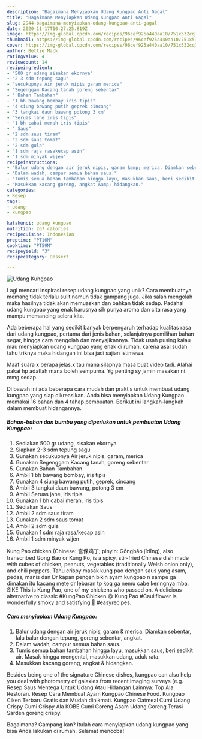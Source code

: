 ```yaml
---
description: "Bagaimana Menyiapkan Udang Kungpao Anti Gagal"
title: "Bagaimana Menyiapkan Udang Kungpao Anti Gagal"
slug: 2944-bagaimana-menyiapkan-udang-kungpao-anti-gagal
date: 2020-11-17T10:27:25.819Z
image: https://img-global.cpcdn.com/recipes/96cef925a440aa10/751x532cq70/udang-kungpao-foto-resep-utama.jpg
thumbnail: https://img-global.cpcdn.com/recipes/96cef925a440aa10/751x532cq70/udang-kungpao-foto-resep-utama.jpg
cover: https://img-global.cpcdn.com/recipes/96cef925a440aa10/751x532cq70/udang-kungpao-foto-resep-utama.jpg
author: Bettie Mack
ratingvalue: 4
reviewcount: 14
recipeingredient:
- "500 gr udang sisakan ekornya"
- "2-3 sdm tepung sagu"
- "secukupnya Air jeruk nipis garam merica"
- "Segenggam Kacang tanah goreng sebentar"
- " Bahan Tambahan"
- "1 bh bawang bombay iris tipis"
- "4 siung bawang putih geprek cincang"
- "3 tangkai daun bawang potong 3 cm"
- "Seruas jahe iris tipis"
- "1 bh cabai merah iris tipis"
- " Saus"
- "2 sdm saus tiram"
- "2 sdm saus tomat"
- "2 sdm gula"
- "1 sdm raja rasakecap asin"
- "1 sdm minyak wijen"
recipeinstructions:
- "Balur udang dengan air jeruk nipis, garam &amp; merica. Diamkan sebentar, lalu balur dengan tepung, goreng sebentar, angkat."
- "Dalam wadah, campur semua bahan saus."
- "Tumis semua bahan tambahan hingga layu, masukkan saus, beri sedikit air. Masak hingga mengental, masukkan udang, aduk rata."
- "Masukkan kacang goreng, angkat &amp; hidangkan."
categories:
- Resep
tags:
- udang
- kungpao

katakunci: udang kungpao 
nutrition: 267 calories
recipecuisine: Indonesian
preptime: "PT16M"
cooktime: "PT59M"
recipeyield: "3"
recipecategory: Dessert

---
```



![Udang Kungpao](https://img-global.cpcdn.com/recipes/96cef925a440aa10/751x532cq70/udang-kungpao-foto-resep-utama.jpg)

Lagi mencari inspirasi resep udang kungpao yang unik? Cara membuatnya memang tidak terlalu sulit namun tidak gampang juga. Jika salah mengolah maka hasilnya tidak akan memuaskan dan bahkan tidak sedap. Padahal udang kungpao yang enak harusnya sih punya aroma dan cita rasa yang mampu memancing selera kita.

Ada beberapa hal yang sedikit banyak berpengaruh terhadap kualitas rasa dari udang kungpao, pertama dari jenis bahan, selanjutnya pemilihan bahan segar, hingga cara mengolah dan menyajikannya. Tidak usah pusing kalau mau menyiapkan udang kungpao yang enak di rumah, karena asal sudah tahu triknya maka hidangan ini bisa jadi sajian istimewa.

Maaf suara x berapa jelas.x tau mana silapnya masa buat video tadi. Alahai pakai hp adatlah mana boleh sempurna. Yg penting sy jamin masakan ni mmg sedap.


Di bawah ini ada beberapa cara mudah dan praktis untuk membuat udang kungpao yang siap dikreasikan. Anda bisa menyiapkan Udang Kungpao memakai 16 bahan dan 4 tahap pembuatan. Berikut ini langkah-langkah dalam membuat hidangannya.

<!--inarticleads1-->

##### Bahan-bahan dan bumbu yang diperlukan untuk pembuatan Udang Kungpao:

1. Sediakan 500 gr udang, sisakan ekornya
1. Siapkan 2-3 sdm tepung sagu
1. Gunakan secukupnya Air jeruk nipis, garam, merica
1. Gunakan Segenggam Kacang tanah, goreng sebentar
1. Gunakan  Bahan Tambahan
1. Ambil 1 bh bawang bombay, iris tipis
1. Gunakan 4 siung bawang putih, geprek, cincang
1. Ambil 3 tangkai daun bawang, potong 3 cm
1. Ambil Seruas jahe, iris tipis
1. Gunakan 1 bh cabai merah, iris tipis
1. Sediakan  Saus
1. Ambil 2 sdm saus tiram
1. Gunakan 2 sdm saus tomat
1. Ambil 2 sdm gula
1. Gunakan 1 sdm raja rasa/kecap asin
1. Ambil 1 sdm minyak wijen


Kung Pao chicken (Chinese: 宫保鸡丁; pinyin: Gōngbǎo jīdīng), also transcribed Gong Bao or Kung Po, is a spicy, stir-fried Chinese dish made with cubes of chicken, peanuts, vegetables (traditionally Welsh onion only), and chili peppers. Tahu crispy masak kung pao dengan saus yang asam, pedas, manis dan Dr kapan pengen bikin ayam kungpao n sampe ga dimakan itu kacang mete dr lebaran tp koq ga nemu cabe keringnya mba. SIKE This is Kung Pao, one of my chickens who passed on. A delicious alternative to classic #KungPao Chicken 😋 Kung Pao #Cauliflower is wonderfully smoky and satisfying 🍲 #easyrecipes. 

<!--inarticleads2-->

##### Cara menyiapkan Udang Kungpao:

1. Balur udang dengan air jeruk nipis, garam &amp; merica. Diamkan sebentar, lalu balur dengan tepung, goreng sebentar, angkat.
1. Dalam wadah, campur semua bahan saus.
1. Tumis semua bahan tambahan hingga layu, masukkan saus, beri sedikit air. Masak hingga mengental, masukkan udang, aduk rata.
1. Masukkan kacang goreng, angkat &amp; hidangkan.


Besides being one of the signature Chinese dishes, kungpao can also help you deal with photometry of galaxies from recent imaging surveys (e.g. Resep Saus Mentega Untuk Udang Atau Hidangan Lainnya: Top Ala Restoran. Resep Cara Membuat Ayam Kungpao Chinese Food. Kungpao Ciken Terbaru Gratis dan Mudah dinikmati. Kungpao Oatmeal Cumi Udang Crispy Cumi Crispy Ala KOBE Cumi Goreng Asam Udang Goreng Terasi Sarden goreng crispy. 

Bagaimana? Gampang kan? Itulah cara menyiapkan udang kungpao yang bisa Anda lakukan di rumah. Selamat mencoba!
